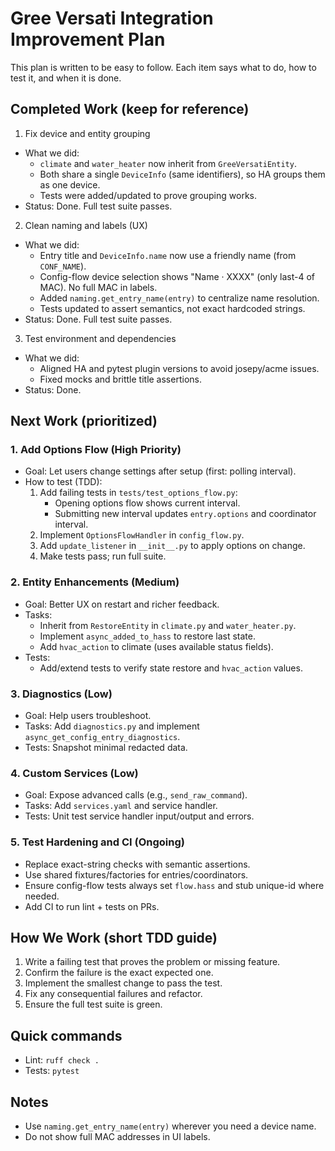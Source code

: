 # Gree Versati Integration Improvement Plan

This plan is written to be easy to follow. Each item says what to do, how to test it, and when it is done.

## Completed Work (keep for reference)

1) Fix device and entity grouping
- What we did:
  - `climate` and `water_heater` now inherit from `GreeVersatiEntity`.
  - Both share a single `DeviceInfo` (same identifiers), so HA groups them as one device.
  - Tests were added/updated to prove grouping works.
- Status: Done. Full test suite passes.

2) Clean naming and labels (UX)
- What we did:
  - Entry title and `DeviceInfo.name` now use a friendly name (from `CONF_NAME`).
  - Config-flow device selection shows "Name · XXXX" (only last-4 of MAC). No full MAC in labels.
  - Added `naming.get_entry_name(entry)` to centralize name resolution.
  - Tests updated to assert semantics, not exact hardcoded strings.
- Status: Done. Full test suite passes.

3) Test environment and dependencies
- What we did:
  - Aligned HA and pytest plugin versions to avoid josepy/acme issues.
  - Fixed mocks and brittle title assertions.
- Status: Done.

## Next Work (prioritized)

### 1. Add Options Flow (High Priority)
- Goal: Let users change settings after setup (first: polling interval).
- How to test (TDD):
  1) Add failing tests in `tests/test_options_flow.py`:
     - Opening options flow shows current interval.
     - Submitting new interval updates `entry.options` and coordinator interval.
  2) Implement `OptionsFlowHandler` in `config_flow.py`.
  3) Add `update_listener` in `__init__.py` to apply options on change.
  4) Make tests pass; run full suite.

### 2. Entity Enhancements (Medium)
- Goal: Better UX on restart and richer feedback.
- Tasks:
  - Inherit from `RestoreEntity` in `climate.py` and `water_heater.py`.
  - Implement `async_added_to_hass` to restore last state.
  - Add `hvac_action` to climate (uses available status fields).
- Tests:
  - Add/extend tests to verify state restore and `hvac_action` values.

### 3. Diagnostics (Low)
- Goal: Help users troubleshoot.
- Tasks: Add `diagnostics.py` and implement `async_get_config_entry_diagnostics`.
- Tests: Snapshot minimal redacted data.

### 4. Custom Services (Low)
- Goal: Expose advanced calls (e.g., `send_raw_command`).
- Tasks: Add `services.yaml` and service handler.
- Tests: Unit test service handler input/output and errors.

### 5. Test Hardening and CI (Ongoing)
- Replace exact-string checks with semantic assertions.
- Use shared fixtures/factories for entries/coordinators.
- Ensure config-flow tests always set `flow.hass` and stub unique-id where needed.
- Add CI to run lint + tests on PRs.

## How We Work (short TDD guide)
1) Write a failing test that proves the problem or missing feature.
2) Confirm the failure is the exact expected one.
3) Implement the smallest change to pass the test.
4) Fix any consequential failures and refactor.
5) Ensure the full test suite is green.

## Quick commands
- Lint: `ruff check .`
- Tests: `pytest`

## Notes
- Use `naming.get_entry_name(entry)` wherever you need a device name.
- Do not show full MAC addresses in UI labels.